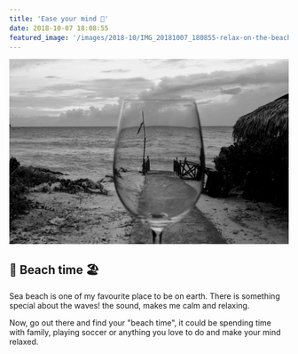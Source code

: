 ```yaml
---
title: 'Ease your mind 🙏'
date: 2018-10-07 18:08:55
featured_image: '/images/2018-10/IMG_20181007_180855-relax-on-the-beach-1500x1000.jpg'
---
```


![Aperture Value: 1.7, Exposure Time: 1/731, FNumber: 1.8, Focal Length: 4.459, Focal Length In 35mm Film: 27, ISO Speed Ratings: 51](/images/2018-10/IMG_20181007_180855-relax-on-the-beach-1500x1000.jpg)

## 🌊 Beach time 🏖
Sea beach is one of my favourite place to be on earth. 
There is something special about the waves! the sound, makes me calm and relaxing. 

Now, go out there and find your "beach time", it could be spending time with family, playing soccer or anything you love to do and make your mind relaxed.
 